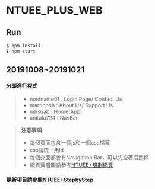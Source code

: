 # NTUEE_PLUS_WEB
## Run
```bash
$ npm install
$ npm start
```

## 20191008~20191021

#### 分頭進行程式
> * noidname01 : Login Page/ Contact Us
> * martinooh : About Us/ Support Us
> * mhsuab : Home(App)
> * anitalu724 : NavBar

>   **注意事項**
>    - 每個頁面包含一個js和一個css檔案
>    - css請統一用id
>    - 每個介面都會有Navigation Bar，可以先空著沒關係
>    - 網頁實體圖請參考[NTUEE+規劃網頁](https://hackmd.io/@eOq5K6tyQl-8mimmimYygQ/Hy7bepVDB/edit)

#### 更新項目請參閱[NTUEE+StepbyStep](https://hackmd.io/@eOq5K6tyQl-8mimmimYygQ/rymgVwa_r/edit)